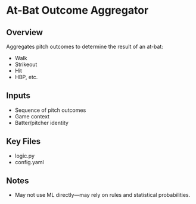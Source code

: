 # At-Bat Outcome Aggregator

## Overview

Aggregates pitch outcomes to determine the result of an at-bat:
- Walk
- Strikeout
- Hit
- HBP, etc.

## Inputs
- Sequence of pitch outcomes
- Game context
- Batter/pitcher identity

## Key Files
- logic.py
- config.yaml

## Notes
- May not use ML directly—may rely on rules and statistical probabilities.
